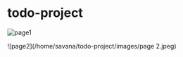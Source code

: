# todo-project
![page1](/home/savana/todo-project/images/page1.jpeg)

![page2](/home/savana/todo-project/images/page 2.jpeg)

